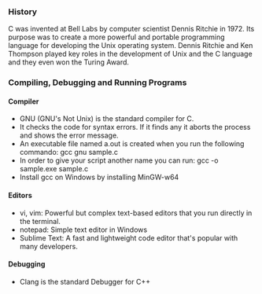 ### History
C was invented at Bell Labs by computer scientist Dennis Ritchie in 1972. Its purpose was to create a more powerful and portable programming language for developing the Unix operating system.
Dennis Ritchie and Ken Thompson played key roles in the development of Unix and the C language and they even won the Turing Award.


### Compiling, Debugging and Running Programs
#### Compiler
- GNU (GNU's Not Unix) is the standard compiler for C.
- It checks the code for syntax errors. If it finds any it aborts the process and shows the error message.
- An executable file named a.out is created when you run the following commando:
    gcc gnu sample.c
- In order to give your script another name you can run:
    gcc -o sample.exe sample.c
- Install gcc on Windows by installing MinGW-w64


#### Editors
- vi, vim: Powerful but complex text-based editors that you run directly in the terminal.
- notepad: Simple text editor in Windows
- Sublime Text: A fast and lightweight code editor that's popular with many developers.

#### Debugging
- Clang is the standard Debugger for C++